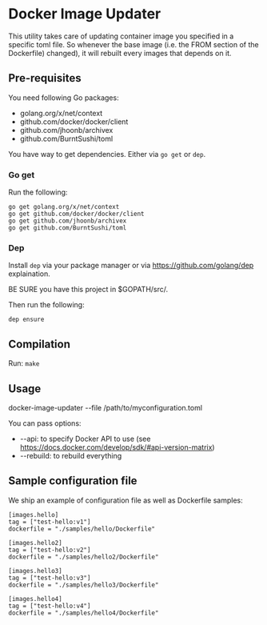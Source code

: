 # Docker Image Updater

This utility takes care of updating container image you specified in a specific
toml file. So whenever the base image (i.e. the FROM section of the Dockerfile)
changed), it will rebuilt every images that depends on it.

## Pre-requisites

You need following Go packages:

 * golang.org/x/net/context
 * github.com/docker/docker/client
 * github.com/jhoonb/archivex
 * github.com/BurntSushi/toml

You have way to get dependencies. Either via `go get` or `dep`.

### Go get

Run the following:
```
go get golang.org/x/net/context
go get github.com/docker/docker/client
go get github.com/jhoonb/archivex
go get github.com/BurntSushi/toml
```

### Dep

Install `dep` via your package manager or via https://github.com/golang/dep
explaination.

BE SURE you have this project in $GOPATH/src/.

Then run the following:

```
dep ensure
```

## Compilation

Run: `make`

## Usage

docker-image-updater --file /path/to/myconfiguration.toml

You can pass options:
 * --api: to specify Docker API to use (see https://docs.docker.com/develop/sdk/#api-version-matrix)
 * --rebuild: to rebuild everything

## Sample configuration file

We ship an example of configuration file as well as Dockerfile samples:

```
[images.hello]
tag = ["test-hello:v1"]
dockerfile = "./samples/hello/Dockerfile"

[images.hello2]
tag = ["test-hello:v2"]
dockerfile = "./samples/hello2/Dockerfile"

[images.hello3]
tag = ["test-hello:v3"]
dockerfile = "./samples/hello3/Dockerfile"

[images.hello4]
tag = ["test-hello:v4"]
dockerfile = "./samples/hello4/Dockerfile"
```

